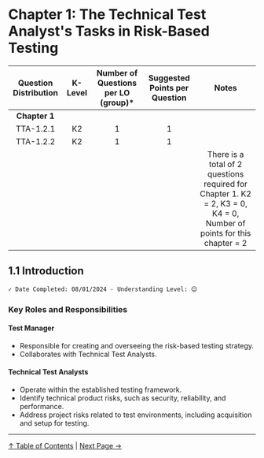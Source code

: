 # Chapter 1: The Technical Test Analyst's Tasks in Risk-Based Testing

| Question Distribution | K-Level | Number of Questions per LO (group)* | Suggested Points per Question | Notes |
|:---------------------:|:-------:|:------------------------------------:|:-----------------------------:|:-----:|
|      **Chapter 1**    |         |                                      |                               |       |
|       TTA-1.2.1       |   K2    |                  1                  |               1               |       |
|       TTA-1.2.2       |   K2    |                  1                  |               1               |       |
|                       |         |                                      |                               | There is a total of 2 questions required for Chapter 1. K2 = 2, K3 = 0, K4 = 0, Number of points for this chapter = 2 |


## 1.1 Introduction

```markdown
✓ Date Completed: 08/01/2024 - Understanding Level: 😊
```

### Key Roles and Responsibilities

#### Test Manager

- Responsible for creating and overseeing the risk-based testing strategy.
- Collaborates with Technical Test Analysts.

#### Technical Test Analysts

- Operate within the established testing framework.
- Identify technical product risks, such as security, reliability, and performance.
- Address project risks related to test environments, including acquisition and setup for testing.

---

[↑ Table of Contents](../../README.md#table-of-contents) | [Next Page →](1.2-risk-based-testing-tasks.md)